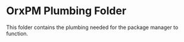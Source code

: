 OrxPM Plumbing Folder
=====================

This folder contains the plumbing needed for the package manager to function.